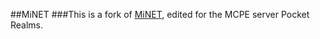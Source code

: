 ##MiNET
###This is a fork of [MiNET](Https://GitHub.com/NiclasOlofsson/MiNET), edited for the MCPE server Pocket Realms.